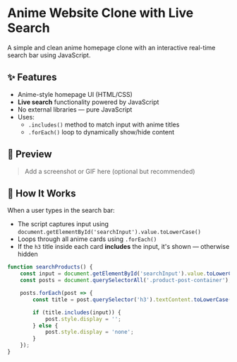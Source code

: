 # Anime Website Clone with Live Search

A simple and clean anime homepage clone with an interactive real-time search bar using JavaScript.

## ✨ Features

- Anime-style homepage UI (HTML/CSS)
- **Live search** functionality powered by JavaScript
- No external libraries — pure JavaScript
- Uses:
  - `.includes()` method to match input with anime titles
  - `.forEach()` loop to dynamically show/hide content

## 📸 Preview

> Add a screenshot or GIF here (optional but recommended)

## 🧠 How It Works

When a user types in the search bar:
- The script captures input using `document.getElementById('searchInput').value.toLowerCase()`
- Loops through all anime cards using `.forEach()`
- If the `h3` title inside each card **includes** the input, it's shown — otherwise hidden

```js
function searchProducts() {
    const input = document.getElementById('searchInput').value.toLowerCase();
    const posts = document.querySelectorAll('.product-post-container');

    posts.forEach(post => {
        const title = post.querySelector('h3').textContent.toLowerCase();

        if (title.includes(input)) {
            post.style.display = '';
        } else {
            post.style.display = 'none';
        }
    });
}

